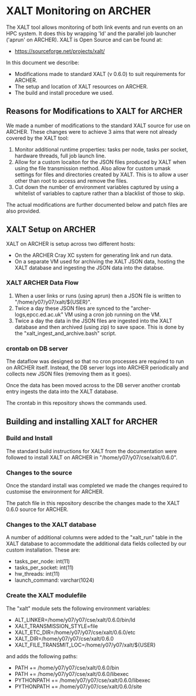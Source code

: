 # XALT Monitoring on ARCHER #

The XALT tool allows monitoring of both link events and run events
on an HPC system. It does this by wrapping 'ld' and the parallel
job launcher ('aprun' on ARCHER). XALT is Open Source and can be
found at:

* https://sourceforge.net/projects/xalt/

In this document we describe:

* Modifications made to standard XALT (v 0.6.0) to suit requirements
  for ARCHER.
* The setup and location of XALT resources on ARCHER.
* The build and install procedure we used.

## Reasons for Modifications to XALT for ARCHER ##

We made a number of modifications to the standard XALT source for use
on ARCHER. These changes were to achieve 3 aims that were not already
covered by the XALT tool:

1. Monitor additional runtime properties: tasks per node, tasks per 
   socket, hardware threads, full job launch line.
2. Allow for a custom locaiton for the JSON files produced by XALT
   when using the file transmission method. Also allow for custom
   umask settings for files and directories created by XALT. This
   is to allow a user other than root to access and remove the
   files.
3. Cut down the number of environment variables captured by using
   a whitelist of variables to capture rather than a blacklist of
   those to skip.

The actual modifications are further documented below and patch files
are also provided.

## XALT Setup on ARCHER ##

XALT on ARCHER is setup across two different hosts:

* On the ARCHER Cray XC system for generating link and run data.
* On a separate VM used for archiving the XALT JSON data, hosting the
  XALT database and ingesting the JSON data into the databse.

### XALT ARCHER Data Flow ###

1. When a user links or runs (using aprun) then a JSON file is written
   to "/home/y07/y07/xalt/${USER}".
2. Twice a day these JSON files are synced to the "archer-logs,epcc.ed.ac.uk"
   VM using a cron job running on the VM.
3. Twice a day the data in the JSON files are ingested into the XALT
   database and then archived (using zip) to save space. This is done
   by the "xalt_ingest_and_archive.bash" script.

### crontab on DB server ###

The dataflow was designed so that no cron processes are required to run
on ARCHER itself. Instead, the DB server logs into ARCHER periodically
and collects new JSON files (removing them as it goes).

Once the data has been moved across to the DB server another crontab
entry ingests the data into the XALT database.

The crontab in this repository shows the commands used.

## Building and installing XALT for ARCHER ##

### Build and Install ###

The standard build instructions for XALT from the documentation were 
followed to install XALT on ARCHER in "/home/y07/y07/cse/xalt/0.6.0".

### Changes to the source ###

Once the standard install was completed we made the changes required to 
customise the environment for ARCHER.

The patch file in this repository describe the changes made to the XALT 0.6.0
source for ARCHER.

### Changes to the XALT database ###

A number of additional columns were added to the "xalt_run" table in the 
XALT database to accommodate the additional data fields collected by our
custom installation. These are:

* tasks_per_node: int(11)
* tasks_per_socket: int(11)
* hw_threads: int(11)
* launch_command: varchar(1024)

### Create the XALT modulefile ###

The "xalt" module sets the following environment variables:

* ALT_LINKER=/home/y07/y07/cse/xalt/0.6.0/bin/ld
* XALT_TRANSMISSION_STYLE=file
* XALT_ETC_DIR=/home/y07/y07/cse/xalt/0.6.0/etc 
* XALT_DIR=/home/y07/y07/cse/xalt/0.6.0 
* XALT_FILE_TRANSMIT_LOC=/home/y07/y07/xalt/${USER}

and adds the following paths:

* PATH += /home/y07/y07/cse/xalt/0.6.0/bin 
* PATH += /home/y07/y07/cse/xalt/0.6.0/libexec 
* PYTHONPATH += /home/y07/y07/cse/xalt/0.6.0/libexec 
* PYTHONPATH += /home/y07/y07/cse/xalt/0.6.0/site 
